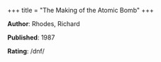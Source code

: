 +++
title = "The Making of the Atomic Bomb"
+++



**Author**: Rhodes, Richard

**Published**: 1987

**Rating**: /dnf/
